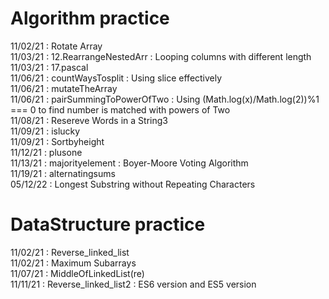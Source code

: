 # Algorithm practice 
11/02/21 : Rotate Array<br>
11/03/21 : 12.RearrangeNestedArr : Looping columns with different length<br>
11/03/21 : 17.pascal<br>
11/06/21 : countWaysTosplit : Using slice effectively<br>
11/06/21 : mutateTheArray <br>
11/06/21 : pairSummingToPowerOfTwo : Using (Math.log(x)/Math.log(2))%1 === 0 to find number is matched with powers of Two<br>
11/08/21 : Resereve Words in a String3<br>
11/09/21 : islucky <br>
11/09/21 : Sortbyheight <br>
11/12/21 : plusone <br>
11/13/21 : majorityelement : Boyer-Moore Voting Algorithm <br>
11/19/21 : alternatingsums <br>
05/12/22 : Longest Substring without Repeating Characters<br>
# DataStructure practice
11/02/21 : Reverse_linked_list<br>
11/02/21 : Maximum Subarrays<br>
11/07/21 : MiddleOfLinkedList(re)<br>
11/11/21 : Reverse_linked_list2 : ES6 version and ES5 version<br>

